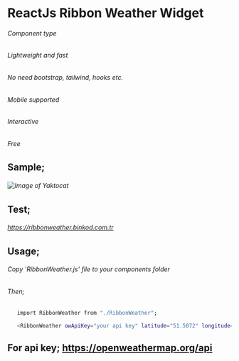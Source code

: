 # ReactJs Ribbon Weather Widget
###### Component type
###### Lightweight and fast
###### No need bootstrap, tailwind, hooks etc.
###### Mobile supported
###### Interactive
###### Free
## Sample;
###### ![Image of Yaktocat](https://ribbonweather.binkod.com.tr/sample.jpg)
## Test;
###### https://ribbonweather.binkod.com.tr
## Usage;
###### Copy 'RibbonWeather.js' file to your components folder
###### Then;
```sh
   import RibbonWeather from "./RibbonWeather";
```
```sh
   <RibbonWeather owApiKey="your api key" latitude="51.5072" longitude="-0.1278" />;
```
## For api key; https://openweathermap.org/api
